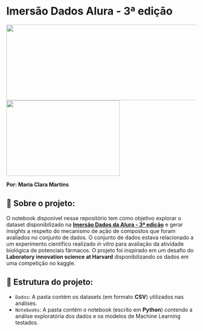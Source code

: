 # Imersão Dados Alura - 3ª edição

<img src="https://www.sterixpert.de/files/sterixpert/customer/media/Sektionsbilder/bbf-sektion-prueflablor-biologische-sicherheit.jpg" width="550" height="200"> <img src="https://altheia.com/wp-content/uploads/2020/11/d41586-018-05267-x_15789480.jpg" width="300" height="200">

**Por: Maria Clara Martins**

## 💊 Sobre o projeto:
O notebook disponível nesse repositório tem como objetivo explorar o dataset disponibilizado na [**Imersão Dados da Alura - 3ª edição**](https://www.alura.com.br/imersao-dados) e gerar *insights* a respeito do mecanismo de ação de compostos que foram avaliados no conjunto de dados. O conjunto de dados estava relacionado a um experimento científico realizado *in vitro* para avaliação da atividade biológica de potenciais fármacos. O projeto foi inspirado em um desafio do **Laboratory innovation science at Harvard** disponibilizando os dados em uma competição no kaggle.

## 📁 Estrutura do projeto:
- `Dados`: A pasta contém os datasets (em formato **CSV**) utilizados nas análises.
- `Notebooks`: A pasta contém o notebook (escrito em **Python**) contendo a análise exploratória dos dados e os modelos de Machine Learning testados.
